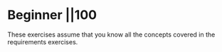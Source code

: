 # Beginner ||100

These exercises assume that you know all the concepts covered in the requirements exercises. 